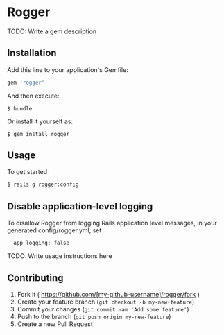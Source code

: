 # Rogger

TODO: Write a gem description

## Installation

Add this line to your application's Gemfile:

```ruby
gem 'rogger'
```

And then execute:

    $ bundle

Or install it yourself as:

    $ gem install rogger

## Usage

To get started

```bash
$ rails g rogger:config
```

## Disable application-level logging

To disallow Rogger from logging Rails application level messages, in your
generated config/rogger.yml, set

```
  app_logging: false
```

TODO: Write usage instructions here

## Contributing

1. Fork it ( https://github.com/[my-github-username]/rogger/fork )
2. Create your feature branch (`git checkout -b my-new-feature`)
3. Commit your changes (`git commit -am 'Add some feature'`)
4. Push to the branch (`git push origin my-new-feature`)
5. Create a new Pull Request
